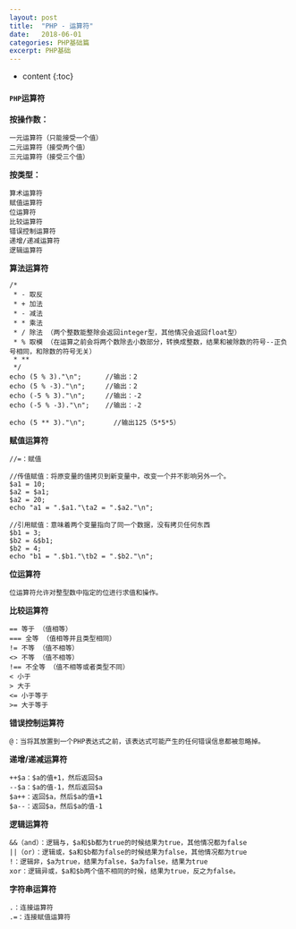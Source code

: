 ```yaml
---
layout: post
title:  "PHP - 运算符"
date:   2018-06-01
categories: PHP基础篇
excerpt: PHP基础
---
```


* content
{:toc}

#### `PHP`运算符

**按操作数：**

    一元运算符（只能接受一个值）
    二元运算符（接受两个值）
    三元运算符（接受三个值）

**按类型：**

    算术运算符
    赋值运算符
    位运算符
    比较运算符
    错误控制运算符
    递增/递减运算符
    逻辑运算符

**算法运算符**

    /*
     * - 取反
     * + 加法
     * - 减法
     * * 乘法
     * / 除法 （两个整数能整除会返回integer型，其他情况会返回float型）
     * % 取模 （在运算之前会将两个数除去小数部分，转换成整数，结果和被除数的符号--正负号相同，和除数的符号无关）
     * **
     */
    echo (5 % 3)."\n";      //输出：2
    echo (5 % -3)."\n";     //输出：2
    echo (-5 % 3)."\n";     //输出：-2
    echo (-5 % -3)."\n";    //输出：-2
    
    echo (5 ** 3)."\n";       //输出125（5*5*5）

**赋值运算符**

    //=：赋值
    
    //传值赋值：将原变量的值拷贝到新变量中，改变一个并不影响另外一个。
    $a1 = 10;
    $a2 = $a1;
    $a2 = 20;
    echo "a1 = ".$a1."\ta2 = ".$a2."\n";
    
    //引用赋值：意味着两个变量指向了同一个数据，没有拷贝任何东西
    $b1 = 3;
    $b2 = &$b1;
    $b2 = 4;
    echo "b1 = ".$b1."\tb2 = ".$b2."\n";

**位运算符**

    位运算符允许对整型数中指定的位进行求值和操作。

**比较运算符**

    == 等于 （值相等）
    === 全等 （值相等并且类型相同）
    != 不等 （值不相等）
    <> 不等 （值不相等）
    !== 不全等 （值不相等或者类型不同）
    < 小于
    > 大于
    <= 小于等于
    >= 大于等于

**错误控制运算符**

    @：当将其放置到一个PHP表达式之前，该表达式可能产生的任何错误信息都被忽略掉。

**递增/递减运算符**

    ++$a：$a的值+1，然后返回$a
    --$a：$a的值-1，然后返回$a
    $a++：返回$a，然后$a的值+1
    $a--：返回$a，然后$a的值-1

**逻辑运算符**

    &&（and）：逻辑与，$a和$b都为true的时候结果为true，其他情况都为false
    ||（or）：逻辑或，$a和$b都为false的时候结果为false，其他情况都为true
    !：逻辑非，$a为true，结果为false，$a为false，结果为true
    xor：逻辑异或，$a和$b两个值不相同的时候，结果为true，反之为false。

**字符串运算符**

    .：连接运算符
    .=：连接赋值运算符

